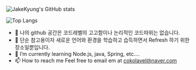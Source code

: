 ![JakeKyung's GitHub stats](https://github-readme-stats.vercel.app/api?username=JakeKyung&show_icons=true&theme=tokyonight)  

![Top Langs](https://github-readme-stats.vercel.app/api/top-langs/?username=JakeKyung&layout=Demo&theme=merko)

- 👋 나의 github 공간은 코드레벨의 고고함이나 논리적인 코드따위는 없습니다.
- 👀 단순 참고용이자 새로운 언어와 환경을 학습하고 습득하면서 Refresh 하기 위한 장소일뿐입니다.
- 🌱 I’m currently learning Node.js, java, Spring, etc.... 
- 📫 How to reach me Feel free to email em at cokolavel@naver.com

<!---
JakeKyung/JakeKyung is a ✨ special ✨ repository because its `README.md` (this file) appears on your GitHub profile.
You can click the Preview link to take a look at your changes.
--->
